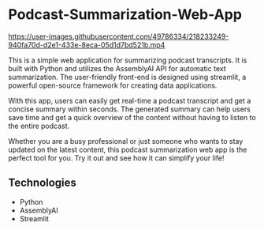 # Podcast-Summarization-Web-App


https://user-images.githubusercontent.com/49786334/218233249-940fa70d-d2e1-433e-8eca-05d1d7bd521b.mp4


This is a simple web application for summarizing podcast transcripts. It is built with Python and utilizes the AssemblyAI API for automatic text summarization. The user-friendly front-end is designed using streamlit, a powerful open-source framework for creating data applications.

With this app, users can easily get real-time a podcast transcript and get a concise summary within seconds. The generated summary can help users save time and get a quick overview of the content without having to listen to the entire podcast.

Whether you are a busy professional or just someone who wants to stay updated on the latest content, this podcast summarization web app is the perfect tool for you. Try it out and see how it can simplify your life!

## Technologies

- Python
- AssemblyAI
- Streamlit
